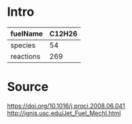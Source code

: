 # Intro
| fuelName      | C12H26 |
| --------------------          | ------------------------------------------------- |
| species       | 54       |
| reactions     | 269        |


# Source

https://doi.org/10.1016/j.proci.2008.06.041
http://ignis.usc.edu/Jet_Fuel_MechI.html